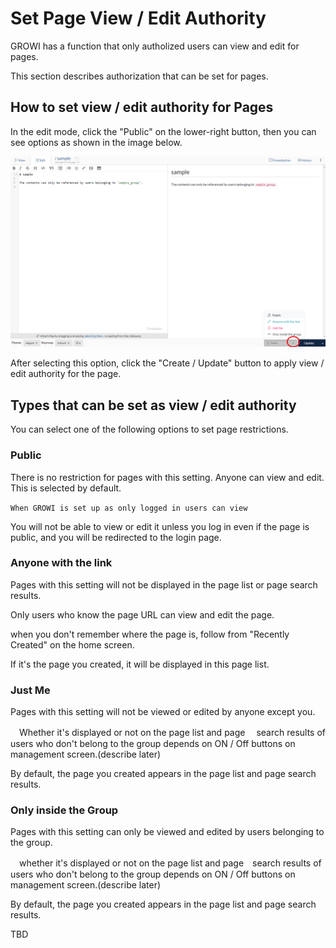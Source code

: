 # Set Page View / Edit Authority

GROWI has a function that only autholized users can view and edit for pages.

This section describes authorization that can be set for pages.

## How to set view / edit authority for Pages

In the edit mode, click the "Public" on the lower-right button,
then you can see options as shown in the image below.

![authority1](./images/authority1.png)

After selecting this option,
click the "Create / Update" button to apply view / edit authority for the page.

## Types that can be set as view / edit authority

You can select one of the following options to set page restrictions.

### Public

  There is no restriction for pages with this setting.
  Anyone can view and edit. This is selected by default.

  `When GROWI is set up as only logged in users can view`

  You will not be able to view or edit it unless you log in even if the page is public,
  and you will be redirected to the login page.

### Anyone with the link

  Pages with this setting will not be displayed in the page list or page search results.

  Only users who know the page URL can view and edit the page.

  when you don't remember where the page is,
  follow from "Recently Created" on the home screen.

  If it's the page you created, it will be displayed in this page list.

### Just Me

  Pages with this setting will not be viewed or edited by anyone except you.

　Whether it's displayed or not on the page list and page 　search results of users who don't belong to the group
  depends on ON / Off buttons on management screen.(describe later)

  By default, the page you created appears in the page list and page search results.

### Only inside the Group

  Pages with this setting can only be viewed and edited by users
  belonging to the group.

　whether it's displayed or not on the page list and page　search results of users who don't belong to the group
  depends on ON / Off buttons on management screen.(describe later)


  By default, the page you created appears in the page list and page search results.

TBD
